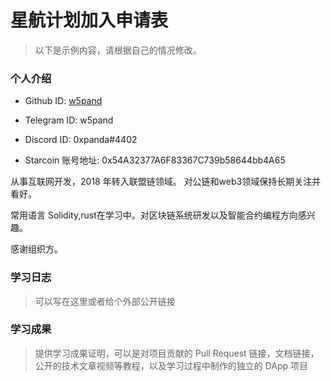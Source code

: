 

# 星航计划加入申请表

> 以下是示例内容，请根据自己的情况修改。

### 个人介绍

* Github ID: [w5pand](https://github.com/w5pand)

* Telegram ID: w5pand

* Discord ID: 0xpanda#4402

* Starcoin 账号地址: 0x54A32377A6F83367C739b58644bb4A65


从事互联网开发，2018 年转入联盟链领域。
对公链和web3领域保持长期关注并看好。

常用语言 Solidity,rust在学习中。对区块链系统研发以及智能合约编程方向感兴趣。

感谢组织方。

### 学习日志

> 可以写在这里或者给个外部公开链接

### 学习成果

> 提供学习成果证明，可以是对项目贡献的 Pull Request 链接，文档链接，公开的技术文章视频等教程，以及学习过程中制作的独立的 DApp 项目





